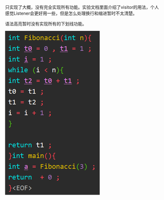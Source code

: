 只实现了大概，没有完全实现所有功能。实验文档里面介绍了visitor的用法，个人感觉Listener会更好用一些，但是怎么处理换行和缩进暂时不太清楚。

语法高亮暂时没有实现所有的下划线功能。

![](result.png)

